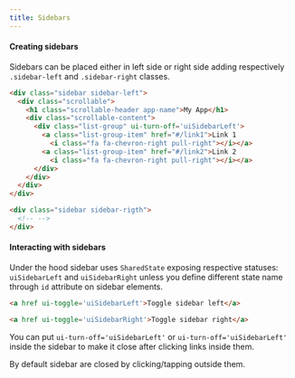 ```yaml
---
title: Sidebars
---
```


#### Creating sidebars

Sidebars can be placed either in left side or right side adding respectively `.sidebar-left` and `.sidebar-right` classes.

``` html
<div class="sidebar sidebar-left">
  <div class="scrollable">
    <h1 class="scrollable-header app-name">My App</h1>  
    <div class="scrollable-content">
      <div class="list-group" ui-turn-off='uiSidebarLeft'>
        <a class="list-group-item" href="#/link1">Link 1 
          <i class="fa fa-chevron-right pull-right"></i></a>
        <a class="list-group-item" href="#/link2">Link 2
          <i class="fa fa-chevron-right pull-right"></i></a>
      </div>
    </div>
  </div>
</div>

<div class="sidebar sidebar-rigth">
  <!-- -->
</div>
```

#### Interacting with sidebars

Under the hood sidebar uses `SharedState` exposing respective statuses: `uiSidebarLeft` and `uiSidebarRight` unless you define different state name through `id` attribute on sidebar elements.

``` html
<a href ui-toggle='uiSidebarLeft'>Toggle sidebar left</a>

<a href ui-toggle='uiSidebarRight'>Toggle sidebar right</a>
```

You can put `ui-turn-off='uiSidebarLeft'` or `ui-turn-off='uiSidebarLeft'` inside the sidebar to make it close after clicking links inside them.

By default sidebar are closed by clicking/tapping outside them.